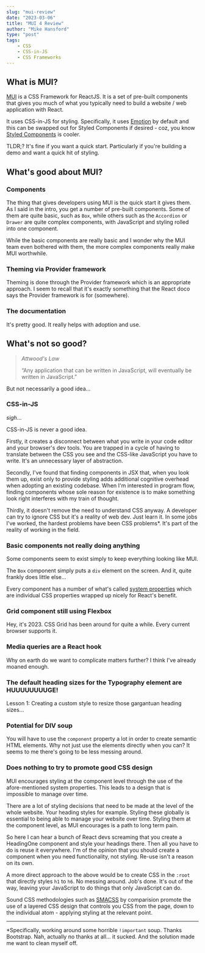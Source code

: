 ```yaml
---
slug: "mui-review"
date: "2023-03-06"
title: "MUI 4 Review"
author: "Mike Hansford"
type: "post"
tags:
    - CSS
    - CSS-in-JS
    - CSS Frameworks
---
```

## What is MUI?
[MUI](https://mui.com) is a CSS Framework for ReactJS. It is a set of pre-built components that gives you much of what you typically need to build a website / web application with React.

It uses CSS-in-JS for styling. Specifically, it uses [Emotion](https://github.com/emotion-js/emotion) by default and this can be swapped out for Styled Components if desired - coz, you know [Styled Components](https://github.com/styled-components/styled-components) is cooler.

TLDR;? It's fine if you want a quick start. Particularly if you're building a demo and want a quick hit of styling.

## What's good about MUI?
### Components
The thing that gives developers using MUI is the quick start it gives them. As I said in the intro, you get a number of pre-built components. Some of them are quite basic, such as ```Box```, while others such as the ```Accordion``` or  ```Drawer``` are quite complex components, with JavaScript and styling rolled into one component. 

While the basic components are really basic and I wonder why the MUI team even bothered with them, the more complex components really make MUI worthwhile.

### Theming via Provider framework
Theming is done through the Provider framework which is an appropriate approach. I seem to recall that it's exactly something that the React doco says the Provider framework is for (somewhere).

### The documentation
It's pretty good. It really helps with adoption and use.

## What's not so good?
> _Attwood's Law_
>
> “Any application that can be written in JavaScript, will eventually be written in JavaScript.”


But not necessarily a good idea... 

### CSS-in-JS
*sigh*...

CSS-in-JS is never a good idea.

Firstly, it creates a disconnect between what you write in your code editor and your browser's dev tools. You are trapped in a cycle of having to translate between the CSS you see and the CSS-like JavaScript you have to write. It's an unnecessary layer of abstraction.

Secondly, I've found that finding components in JSX that, when you look them up, exist only to provide styling adds additional cognitive overhead when adopting an existing codebase. When I'm interested in program flow, finding components whose sole reason for existence is to make something look right interferes with my train of thought.

Thirdly, it doesn't remove the need to understand CSS anyway. A developer can try to ignore CSS but it's a reality of web dev. Just learn it. In some jobs I've worked, the hardest problems have been CSS problems*. It's part of the reality of working in the field.

### Basic components not really doing anything
Some components seem to exist simply to keep everything looking like MUI.

The ```Box``` component simply puts a ```div``` element on the screen. And it, quite frankly does little else...

Every component has a number of what's called [system properties](https://mui.com/system/properties/) which are individual CSS properties wrapped up nicely for React's benefit.

### Grid component still using Flexbox
Hey, it's 2023. CSS Grid has been around for quite a while. Every current browser supports it.

### Media queries are a React hook
Why on earth do we want to complicate matters further? I think I've already moaned enough.

### The default heading sizes for the Typography element are HUUUUUUUUGE!
Lesson 1: Creating a custom style to resize those gargantuan heading sizes...

### Potential for DIV soup
You will have to use the ```component``` property a lot in order to create semantic HTML elements. Why not just use the elements directly when you can? It seems to me there's going to be less messing around.

### Does nothing to try to promote good CSS design
MUI encourages styling at the component level through the use of the afore-mentioned system properties. This leads to a design that is impossible to manage over time.

There are a lot of styling decisions that need to be made at the level of the whole website. Your heading styles for example. Styling these globally is essential to being able to manage your website over time. Styling them at the component level, as MUI encourages is a path to long term pain.

So here I can hear a bunch of React devs screaming that you create a HeadingOne component and style your headings there. Then all you have to do is reuse it everywhere. I'm of the opinion that you should create a component when you need functionality, not styling. Re-use isn't a reason on its own.

A more direct approach to the above would be to create CSS in the ```:root``` that directly styles ```h1``` to ```h6```. No messing around. Job's done. It's out of the way, leaving your JavaScript to do things that only JavaScript can do.

Sound CSS methodologies such as [SMACSS](http://smacss.com/) by comparision promote the use of a layered CSS design that controls you CSS from the page, down to the individual atom - applying styling at the relevant point.


--------------------------------

*Specifically, working around some horrible ```!important``` soup. Thanks Bootstrap. Nah, actually no thanks at all... it sucked. And the solution made me want to clean myself off.